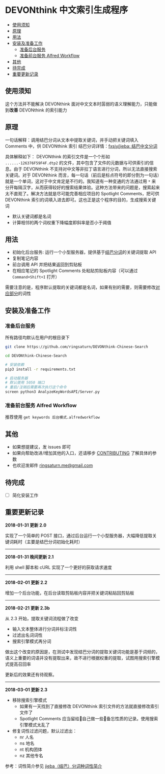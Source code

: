 DEVONthink 中文索引生成程序
===

<!-- TOC -->

- [使用须知](#使用须知)
- [原理](#原理)
- [用法](#用法)
- [安装及准备工作](#安装及准备工作)
    - [准备后台服务](#准备后台服务)
    - [准备前台服务 Alfred Workflow](#准备前台服务-alfred-workflow)
- [其他](#其他)
- [待完成](#待完成)
- [重要更新记录](#重要更新记录)

<!-- /TOC -->

## 使用须知

这个方法并不能解决 DEVONthink 面对中文文本时孱弱的语义理解能力，只能做到**改善** DEVONthink 的索引能力

## 原理

一句话解释：调用结巴分词从文本中提取关键词，并手动把关键词填入 Comments 中，供 DEVONthink 索引
结巴分词详情：[fxsjy/jieba: 结巴中文分词](https://github.com/fxsjy/jieba)

具体解释如下：
DEVONthink 的索引文件是一个个形如 `......-126376F59F4F.dtp2` 的文件，其中包含了文件的元数据与可供索引的信息。由于 DEVONthink 不支持对中文等非拉丁语言进行分词，所以无法直接搜索关键词。对于 DEVONthink 而言，每一句话（前后是标点符号的即分割为一句话）就是一个单词，这对于中文肯定是不行的。我知道有一种变通的方法通过用 `*` 来分开每隔汉字，从而获得较好的搜索结果体验。这种方法带来的问题是，搜索起来太不直观了。解决方法就是尽可能完善相应项目的 Spotlight Comments，把可供 DEVONthink 索引的词填入进去即可。这也正是这个程序的目的，生成搜索关键词

<!-- 结巴提供了两种关键词提取的方法
* [基于 TF-IDF 算法的关键词抽取](https://github.com/fxsjy/jieba#基于-tf-idf-算法的关键词抽取)
* [基于 TextRank 算法的关键词抽取](https://github.com/fxsjy/jieba#基于-textrank-算法的关键词抽取)

本程序在此基础上增加了一个简单的过滤功能，试图去除掉不能有效改进搜索的词 -->

* 默认关键词都是名词
* 计算相邻的两个词权重下降幅度即斜率是否小于阈值

<!-- 并且在提取关键词后进行了再分词，提高召回率 -->


## 用法

* 初始化后台服务: 运行一个小型服务器，提供基于[结巴分词](https://github.com/fxsjy/jieba)的关键词提取 API
* 复制笔记内容
* 前台调用 API 并把结果返回到剪贴板
* 在相应笔记的 Spotlight Comments 处粘贴剪贴板内容（可以通过 `Command+Shift+I` 打开）

需要注意的是，程序默认提取的关键词都是名词，如果有别的需要，则需要修改[对应部分](https://github.com/ringsaturn/DEVONthink-Chinese-Search/blob/master/AnalyzeKeyWordsAPI/AnalyzeKeyWords.py#L75)的词性

## 安装及准备工作

### 准备后台服务
<!--生成: `pipreqs . `-->
所有路径均默认在用户的根目录下

```bash
git clone https://github.com/ringsaturn/DEVONthink-Chinese-Search

cd DEVONthink-Chinese-Search

# 安装依赖
pip3 install -r requirements.txt

# 启动服务器
# 默认使用 5050 端口
# 重启/注销后需要再次执行这个命令
screen python3 AnalyzeKeyWordsAPI/Server.py
```

### 准备前台服务 Alfred Workflow

推荐使用 `get keywords 后台模式.alfredworkflow`

## 其他

* 如果想提建议，发 issues 即可
* 如果向帮助改进/增加其他的入口，还请移步 [CONTRIBUTING](https://github.com/ringsaturn/DEVONthink-Chinese-Search/blob/master/CONTRIBUTING.md) 了解具体的参数
* 也欢迎发邮件 ringsaturn.me@gmail.com

## 待完成

- [ ] 简化安装工作

## 重要更新记录

**2018-01-31 更新 2.0**

实现了一个简单的 POST 接口，通过后台运行一个小型服务器，大幅降低提取关键词耗时（主要是结巴分词初始化耗时）

----
**2018-01-31 晚间更新 2.1**

利用 shell 脚本和 cURL 实现了一个更好的获取请求速度

----
**2018-02-01 更新 2.2**

增加一个后台功能，在后台读取剪贴板内容并把关键词粘贴回剪贴板

----
**2018-02-21 更新 2.3b**

从 2.3 开始，提取关键词流程做了改变

- 输入文本整体进行分词并标注词性
- 过滤出名词词性
- 搜索引擎模式再分词

做出这个改变的原因是，在测试中发现结巴分词的提取关键词功能是基于词频的，语义上重要的词语并没有提取出来，故不进行根据权重的提取，试图用搜索引擎模式提高召回率

更新后的效果还有待观察。

----
**2018-03-01 更新 2.3**

- 移除搜索引擎模式
    - 如果有一天找到了直接修改 DEVONthink 索引文件的方法就直接修改索引文件了
    - Spotlight Comments 应当留给自己做一些备忘性质的记录。使用搜索引擎模式太乱了
- 修复词性过滤问题，默认过滤出：
    - nr 人名
    - ns 地名
    - nt 机构团体
    - nz 其他专名

参考：词性简介参见 [jieba（结巴）分词种词性简介](http://blog.csdn.net/suibianshen2012/article/details/53487157)

